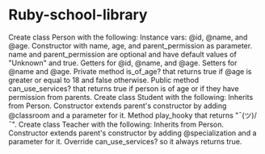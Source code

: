 # Ruby-school-library

Create class Person with the following:
Instance vars: @id, @name, and @age.
Constructor with name, age, and parent_permission as parameter. name and parent_permission are optional and have default values of "Unknown" and true.
Getters for @id, @name, and @age.
Setters for @name and @age.
Private method is_of_age? that returns true if @age is greater or equal to 18 and false otherwise.
Public method can_use_services? that returns true if person is of age or if they have permission from parents.
Create class Student with the following:
Inherits from Person.
Constructor extends parent's constructor by adding @classroom and a parameter for it.
Method play_hooky that returns "¯\(ツ)/¯".
Create class Teacher with the following:
Inherits from Person.
Constructor extends parent's constructor by adding @specialization and a parameter for it.
Override can_use_services? so it always returns true.